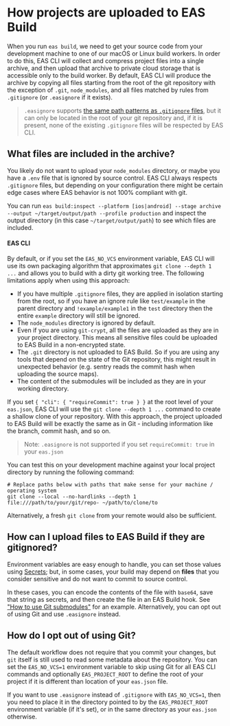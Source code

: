 # How projects are uploaded to EAS Build

When you run `eas build`, we need to get your source code from your development machine to one of our macOS or Linux build workers. In order to do this, EAS CLI will collect and compress project files into a single archive, and then upload that archive to private cloud storage that is accessible only to the build worker. By default, EAS CLI will produce the archive by copying all files starting from the root of the git repository with the exception of `.git`, `node_modules`, and all files matched by rules from `.gitignore` (or `.easignore` if it exists).

> `.easignore` supports [the same path patterns as `.gitignore` files](http://git-scm.com/docs/gitignore), but it can only be located in the root of your git repository and, if it is present, none of the existing `.gitignore` files will be respected by EAS CLI.

## What files are included in the archive?

You likely do not want to upload your `node_modules` directory, or maybe you have a `.env` file that is ignored by source control. EAS CLI always respects `.gitignore` files, but depending on your configuration there might be certain edge cases where EAS behavior is not 100% compliant with git.

You can run `eas build:inspect --platform [ios|android] --stage archive --output ~/target/output/path --profile production` and inspect the output directory (in this case `~/target/output/path`) to see which files are included.

#### EAS CLI 

By default, or if you set the `EAS_NO_VCS` environment variable, EAS CLI will use its own packaging algorithm that approximates `git clone --depth 1 ...` and allows you to build with a dirty git working tree. The following limitations apply when using this approach: 
  - If you have multiple `.gitignore` files, they are applied in isolation starting from the root, so if you have an ignore rule like `test/example` in the parent directory and `!example/example1` in the `test` directory then the entire `example` directory will still be ignored.
  - The `node_modules` directory is ignored by default.
  - Even if you are using `git-crypt`, all the files are uploaded as they are in your project directory. This means all sensitive files could be uploaded to EAS Build in a non-encrypted state.
  - The `.git` directory is not uploaded to EAS Build. So if you are using any tools that depend on the state of the Git repository, this might result in unexpected behavior (e.g. sentry reads the commit hash when uploading the source maps).
  - The content of the submodules will be included as they are in your working directory.

If you set `{ "cli": { "requireCommit": true } }` at the root level of your `eas.json`, EAS CLI will use the `git clone --depth 1 ...` command to create a shallow clone of your repository. With this approach, the project uploaded to EAS Build will be exactly the same as in Git - including information like the branch, commit hash, and so on.

> Note: `.easignore` is not supported if you set `requireCommit: true` in your `eas.json`

You can test this on your development machine against your local project directory by running the following command:

```
# Replace paths below with paths that make sense for your machine / operating system
git clone --local --no-hardlinks --depth 1 file:///path/to/your/git/repo- ~/path/to/clone/to
```

Alternatively, a fresh `git clone` from your remote would also be sufficient.

## How can I upload files to EAS Build if they are gitignored?

Environment variables are easy enough to handle, you can set those values using [Secrets](https://docs.expo.dev/build-reference/variables/); but, in some cases, your build may depend on **files** that you consider sensitive and do not want to commit to source control.

In these cases, you can encode the contents of the file with `base64`, save that string as secrets, and then create the file in an EAS Build hook. See ["How to use Git submodules"](https://docs.expo.dev/build-reference/how-tos/#how-to-use-git-submodules) for an example. Alternatively, you can opt out of using Git and use `.easignore` instead.

## How do I opt out of using Git?

The default workflow does not require that you commit your changes, but `git` itself is still used to read some metadata about the repository. You can set the `EAS_NO_VCS=1` environment variable to skip using Git for all EAS CLI commands and optionally `EAS_PROJECT_ROOT` to define the root of your project if it is different than location of your `eas.json` file.

If you want to use `.easignore` instead of `.gitignore` with `EAS_NO_VCS=1`, then you need to place it in the directory pointed to by the `EAS_PROJECT_ROOT` environment variable (if it's set), or in the same directory as your `eas.json` otherwise.
